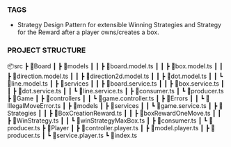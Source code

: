<h3>TAGS</h3>

<ul>
<li>Strategy Design Pattern for extensible Winning Strategies and Strategy for the Reward after a player owns/creates a box.</li>

</ul>


<h3>PROJECT STRUCTURE</h3>

📦src
 ┣ 📂Board
 ┃ ┣ 📂models
 ┃ ┃ ┣ 📜board.model.ts
 ┃ ┃ ┣ 📜box.model.ts
 ┃ ┃ ┣ 📜direction.model.ts
 ┃ ┃ ┣ 📜direction2d.model.ts
 ┃ ┃ ┣ 📜dot.model.ts
 ┃ ┃ ┗ 📜line.model.ts
 ┃ ┣ 📂services
 ┃ ┃ ┣ 📜board.service.ts
 ┃ ┃ ┣ 📜box.service.ts
 ┃ ┃ ┣ 📜dot.service.ts
 ┃ ┃ ┗ 📜line.service.ts
 ┃ ┣ 📜consumer.ts
 ┃ ┗ 📜producer.ts
 ┣ 📂Game
 ┃ ┣ 📂controllers
 ┃ ┃ ┗ 📜game.controller.ts
 ┃ ┣ 📂Errors
 ┃ ┃ ┗ 📜IllegalMoveError.ts
 ┃ ┣ 📂models
 ┃ ┣ 📂services
 ┃ ┃ ┗ 📜game.service.ts
 ┃ ┣ 📂Strategies
 ┃ ┃ ┣ 📜BoxCreationReward.ts
 ┃ ┃ ┣ 📜boxRewardOneMove.ts
 ┃ ┃ ┣ 📜WinStrategy.ts
 ┃ ┃ ┗ 📜winStrategyMaxBox.ts
 ┃ ┣ 📜consumer.ts
 ┃ ┗ 📜producer.ts
 ┣ 📂Player
 ┃ ┣ 📜controller.player.ts
 ┃ ┣ 📜model.player.ts
 ┃ ┣ 📜producer.ts
 ┃ ┗ 📜service.player.ts
 ┗ 📜index.ts